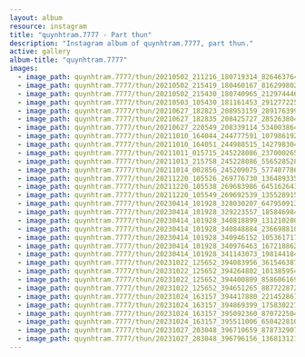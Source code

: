 ```yaml
---
layout: album
resource: instagram
title: "quynhtram.7777 - Part thun"
description: "Instagram album of quynhtram.7777, part thun."
active: gallery
album-title: "quynhtram.7777"
images:
  - image_path: quynhtram.7777/thun/20210502_211216_180719314_826463764971055_8066997192161427529_n.jpg
  - image_path: quynhtram.7777/thun/20210502_215419_180460167_816299802316757_4964766809820815021_n.jpg
  - image_path: quynhtram.7777/thun/20210502_215430_180740965_212974446965325_4646829260504307959_n.jpg
  - image_path: quynhtram.7777/thun/20210503_105430_181161453_291277225789797_6107967347543590327_n.jpg
  - image_path: quynhtram.7777/thun/20210627_182823_208953159_2891763994406285_4692075637279628016_n.jpg
  - image_path: quynhtram.7777/thun/20210627_182835_208425727_2852638041653024_286251966762813495_n.jpg
  - image_path: quynhtram.7777/thun/20210627_220549_208339114_534003864612981_4032469472799643244_n.jpg
  - image_path: quynhtram.7777/thun/20211010_164044_244777591_1079861926113132_2205562387943332481_n.jpg
  - image_path: quynhtram.7777/thun/20211010_164051_244988515_142798304740453_4988822264255629026_n.jpg
  - image_path: quynhtram.7777/thun/20211011_015715_245228086_237000265113726_8961577575786411257_n.jpg
  - image_path: quynhtram.7777/thun/20211013_215758_245228086_556528528968587_3022412754360585080_n.jpg
  - image_path: quynhtram.7777/thun/20211014_002856_245209075_577407786828563_2070532127436270722_n.jpg
  - image_path: quynhtram.7777/thun/20211220_105526_269776730_136489335429486_8542938325318685272_n.jpg
  - image_path: quynhtram.7777/thun/20211220_105538_269683986_645162643304230_3414864723939845909_n.jpg
  - image_path: quynhtram.7777/thun/20211220_105549_269692539_1355289154901168_2300000484287746545_n.jpg
  - image_path: quynhtram.7777/thun/20230414_101928_328030207_6479509138750690_8443441684178116696_n.jpg
  - image_path: quynhtram.7777/thun/20230414_101928_329223557_185846984290054_5664778031452861529_n.jpg
  - image_path: quynhtram.7777/thun/20230414_101928_340818899_1312102006353862_6121596252042692939_n.jpg
  - image_path: quynhtram.7777/thun/20230414_101928_340848884_2366988106809763_4695400065343615637_n.jpg
  - image_path: quynhtram.7777/thun/20230414_101928_340946152_1053617179376211_4587785546798012879_n.jpg
  - image_path: quynhtram.7777/thun/20230414_101928_340976463_1672188629886047_922339434801789219_n.jpg
  - image_path: quynhtram.7777/thun/20230414_101928_341143073_1981441848914300_1762457489554526164_n.jpg
  - image_path: quynhtram.7777/thun/20231022_125652_394083956_3615463875400803_5026187921208290775_n.jpg
  - image_path: quynhtram.7777/thun/20231022_125652_394264802_1013859549853869_2143980472449660391_n.jpg
  - image_path: quynhtram.7777/thun/20231022_125652_394400809_858606169290435_7352864301044423396_n.jpg
  - image_path: quynhtram.7777/thun/20231022_125652_394651265_887722872874194_7061908693662481341_n.jpg
  - image_path: quynhtram.7777/thun/20231024_163157_394417880_221452867458490_4004358475223710602_n.jpg
  - image_path: quynhtram.7777/thun/20231024_163157_394869399_1758302277931382_6816155189040511133_n.jpg
  - image_path: quynhtram.7777/thun/20231024_163157_395092360_870722504269545_2862922667561673828_n.jpg
  - image_path: quynhtram.7777/thun/20231024_163157_395511006_650422810408374_3900833558762566596_n.jpg
  - image_path: quynhtram.7777/thun/20231027_203048_396710659_878732907141302_2684452824060379591_n.jpg
  - image_path: quynhtram.7777/thun/20231027_203048_396796156_1368131217446792_9097025717646343457_n.jpg
---
```

